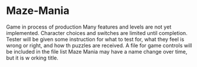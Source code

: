 # Maze-Mania
Game in process of production
Many features and levels are not yet implemented.
Character choices and switches are limited until completion.
Tester will be given some instruction for what to test for, what they feel is wrong or right, and how th puzzles are received.
A file for game controls will be included in the file list
Maze Mania may have a name change over time, but it is w orking title.
